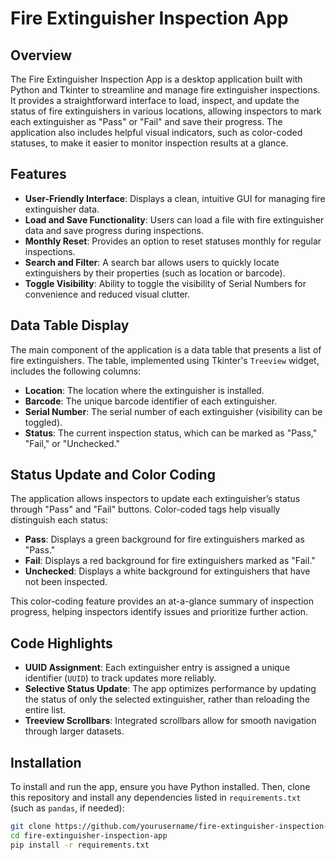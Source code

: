 # Fire Extinguisher Inspection App

## Overview

The Fire Extinguisher Inspection App is a desktop application built with Python and Tkinter to streamline and manage fire extinguisher inspections. It provides a straightforward interface to load, inspect, and update the status of fire extinguishers in various locations, allowing inspectors to mark each extinguisher as "Pass" or "Fail" and save their progress. The application also includes helpful visual indicators, such as color-coded statuses, to make it easier to monitor inspection results at a glance.

## Features

- **User-Friendly Interface**: Displays a clean, intuitive GUI for managing fire extinguisher data.
- **Load and Save Functionality**: Users can load a file with fire extinguisher data and save progress during inspections.
- **Monthly Reset**: Provides an option to reset statuses monthly for regular inspections.
- **Search and Filter**: A search bar allows users to quickly locate extinguishers by their properties (such as location or barcode).
- **Toggle Visibility**: Ability to toggle the visibility of Serial Numbers for convenience and reduced visual clutter.

## Data Table Display

The main component of the application is a data table that presents a list of fire extinguishers. The table, implemented using Tkinter's `Treeview` widget, includes the following columns:

- **Location**: The location where the extinguisher is installed.
- **Barcode**: The unique barcode identifier of each extinguisher.
- **Serial Number**: The serial number of each extinguisher (visibility can be toggled).
- **Status**: The current inspection status, which can be marked as "Pass," "Fail," or "Unchecked."

## Status Update and Color Coding

The application allows inspectors to update each extinguisher’s status through "Pass" and "Fail" buttons. Color-coded tags help visually distinguish each status:

- **Pass**: Displays a green background for fire extinguishers marked as "Pass."
- **Fail**: Displays a red background for fire extinguishers marked as "Fail."
- **Unchecked**: Displays a white background for extinguishers that have not been inspected.

This color-coding feature provides an at-a-glance summary of inspection progress, helping inspectors identify issues and prioritize further action.

## Code Highlights

- **UUID Assignment**: Each extinguisher entry is assigned a unique identifier (`UUID`) to track updates more reliably.
- **Selective Status Update**: The app optimizes performance by updating the status of only the selected extinguisher, rather than reloading the entire list.
- **Treeview Scrollbars**: Integrated scrollbars allow for smooth navigation through larger datasets.
  
## Installation

To install and run the app, ensure you have Python installed. Then, clone this repository and install any dependencies listed in `requirements.txt` (such as `pandas`, if needed):

```bash
git clone https://github.com/yourusername/fire-extinguisher-inspection-app.git
cd fire-extinguisher-inspection-app
pip install -r requirements.txt


